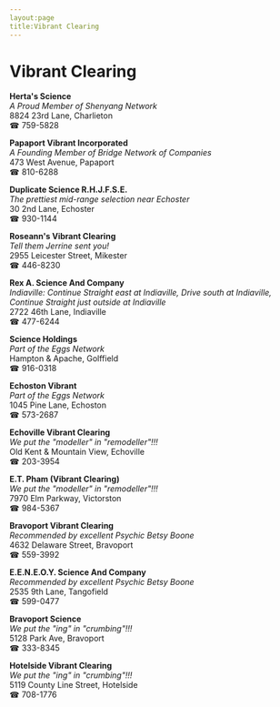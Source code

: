 ```yaml
---
layout:page
title:Vibrant Clearing
---
```

# Vibrant Clearing

**Herta's Science**  
_A Proud Member of Shenyang Network_  
8824 23rd Lane, Charlieton  
☎ 759-5828



**Papaport Vibrant Incorporated**  
_A Founding Member of Bridge Network of Companies_  
473 West Avenue, Papaport  
☎ 810-6288



**Duplicate Science R.H.J.F.S.E.**  
_The prettiest mid-range selection near Echoster_  
30 2nd Lane, Echoster  
☎ 930-1144



**Roseann's Vibrant Clearing**  
_Tell them Jerrine sent you!_  
2955 Leicester Street, Mikester  
☎ 446-8230



**Rex A. Science And Company**  
_Indiaville: Continue Straight east at Indiaville, Drive south at Indiaville, Continue Straight just outside at Indiaville_  
2722 46th Lane, Indiaville  
☎ 477-6244



**Science Holdings**  
_Part of the Eggs Network_  
Hampton & Apache, Golffield  
☎ 916-0318



**Echoston Vibrant**  
_Part of the Eggs Network_  
1045 Pine Lane, Echoston  
☎ 573-2687



**Echoville Vibrant Clearing**  
_We put the "modeller" in "remodeller"!!!_  
Old Kent & Mountain View, Echoville  
☎ 203-3954



**E.T. Pham (Vibrant Clearing)**  
_We put the "modeller" in "remodeller"!!!_  
7970 Elm Parkway, Victorston  
☎ 984-5367



**Bravoport Vibrant Clearing**  
_Recommended by excellent Psychic Betsy Boone_  
4632 Delaware Street, Bravoport  
☎ 559-3992



**E.E.N.E.O.Y. Science And Company**  
_Recommended by excellent Psychic Betsy Boone_  
2535 9th Lane, Tangofield  
☎ 599-0477



**Bravoport Science**  
_We put the "ing" in "crumbing"!!!_  
5128 Park Ave, Bravoport  
☎ 333-8345



**Hotelside Vibrant Clearing**  
_We put the "ing" in "crumbing"!!!_  
5119 County Line Street, Hotelside  
☎ 708-1776



